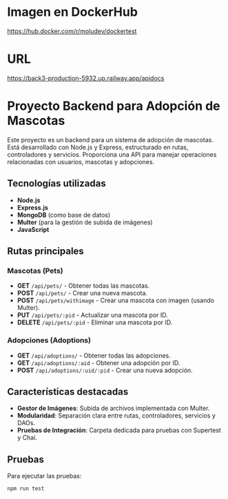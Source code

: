 #  Imagen en DockerHub
https://hub.docker.com/r/moludev/dockertest

#  URL  
https://back3-production-5932.up.railway.app/apidocs

# Proyecto Backend para Adopción de Mascotas

Este proyecto es un backend para un sistema de adopción de mascotas. Está desarrollado con Node.js y Express, estructurado en rutas, controladores y servicios. Proporciona una API para manejar operaciones relacionadas con usuarios, mascotas y adopciones.

## Tecnologías utilizadas

- **Node.js**
- **Express.js**
- **MongoDB** (como base de datos)
- **Multer** (para la gestión de subida de imágenes)
- **JavaScript**

## Rutas principales

### Mascotas (Pets)

- **GET** `/api/pets/` - Obtener todas las mascotas.
- **POST** `/api/pets/` - Crear una nueva mascota.
- **POST** `/api/pets/withimage` - Crear una mascota con imagen (usando Multer).
- **PUT** `/api/pets/:pid` - Actualizar una mascota por ID.
- **DELETE** `/api/pets/:pid` - Eliminar una mascota por ID.

### Adopciones (Adoptions)

- **GET** `/api/adoptions/` - Obtener todas las adopciones.
- **GET** `/api/adoptions/:aid` - Obtener una adopción por ID.
- **POST** `/api/adoptions/:uid/:pid` - Crear una nueva adopción.

## Características destacadas

- **Gestor de Imágenes**: Subida de archivos implementada con Multer.
- **Modularidad**: Separación clara entre rutas, controladores, servicios y DAOs.
- **Pruebas de Integración**: Carpeta dedicada para pruebas con Supertest y Chai.

## Pruebas

Para ejecutar las pruebas:

```bash
npm run test
```


